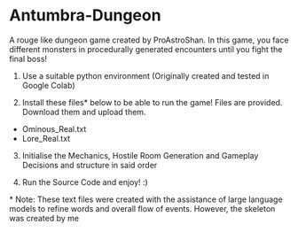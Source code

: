 # Antumbra-Dungeon
A rouge like dungeon game created by ProAstroShan. In this game, you face different monsters in procedurally generated encounters until you fight the final boss!

1. Use a suitable python environment (Originally created and tested in Google Colab)

2. Install these files* below to be able to run the game! Files are provided. Download them and upload them.
- Ominous_Real.txt
- Lore_Real.txt

3. Initialise the Mechanics, Hostile Room Generation and Gameplay Decisions and structure in said order

4. Run the Source Code and enjoy! :) 

\* Note: These text files were created with the assistance of large language models to refine words and overall flow of events. However, the skeleton was created by me
